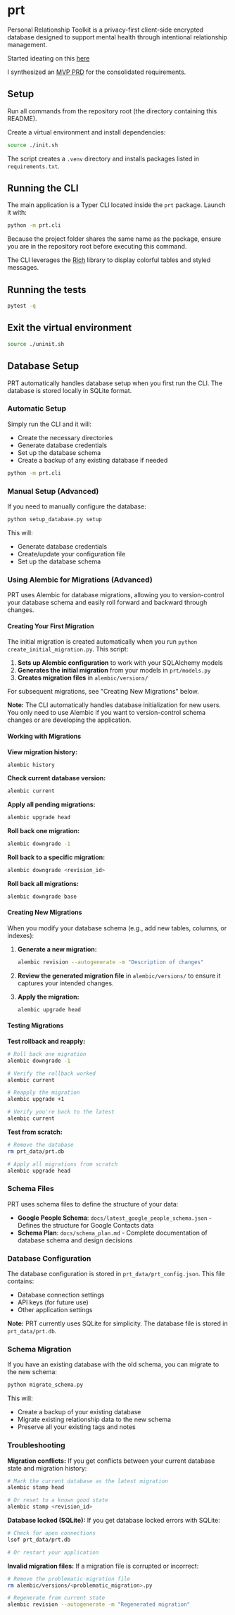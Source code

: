 # prt
Personal Relationship Toolkit is a privacy-first client-side encrypted database designed to support mental health through intentional relationship management.


Started ideating on this [here](http://richbodo.pbworks.com/w/page/160555728/Personal%20Social%20Network%20Health)

I synthesized an [MVP PRD](docs/PRD/prt_prd_mvp.md) for the consolidated requirements.

## Setup

Run all commands from the repository root (the directory containing this README).

Create a virtual environment and install dependencies:

```bash
source ./init.sh
```

The script creates a `.venv` directory and installs packages listed in
`requirements.txt`.

## Running the CLI

The main application is a Typer CLI located inside the `prt` package. Launch it
with:

```bash
python -m prt.cli
```

Because the project folder shares the same name as the package, ensure you are
in the repository root before executing this command.

The CLI leverages the [Rich](https://github.com/Textualize/rich) library to
display colorful tables and styled messages.

## Running the tests


```bash
pytest -q
```

## Exit the virtual environment

```bash
source ./uninit.sh
```

## Database Setup

PRT automatically handles database setup when you first run the CLI. The database is stored locally in SQLite format.

### Automatic Setup

Simply run the CLI and it will:
- Create the necessary directories
- Generate database credentials
- Set up the database schema
- Create a backup of any existing database if needed

```bash
python -m prt.cli
```

### Manual Setup (Advanced)

If you need to manually configure the database:

```bash
python setup_database.py setup
```

This will:
- Generate database credentials
- Create/update your configuration file
- Set up the database schema

### Using Alembic for Migrations (Advanced)

PRT uses Alembic for database migrations, allowing you to version-control your database schema and easily roll forward and backward through changes.

#### Creating Your First Migration

The initial migration is created automatically when you run `python create_initial_migration.py`. This script:

1. **Sets up Alembic configuration** to work with your SQLAlchemy models
2. **Generates the initial migration** from your models in `prt/models.py`
3. **Creates migration files** in `alembic/versions/`

For subsequent migrations, see "Creating New Migrations" below.

**Note:** The CLI automatically handles database initialization for new users. You only need to use Alembic if you want to version-control schema changes or are developing the application.

#### Working with Migrations

**View migration history:**
```bash
alembic history
```

**Check current database version:**
```bash
alembic current
```

**Apply all pending migrations:**
```bash
alembic upgrade head
```

**Roll back one migration:**
```bash
alembic downgrade -1
```

**Roll back to a specific migration:**
```bash
alembic downgrade <revision_id>
```

**Roll back all migrations:**
```bash
alembic downgrade base
```

#### Creating New Migrations

When you modify your database schema (e.g., add new tables, columns, or indexes):

1. **Generate a new migration:**
   ```bash
   alembic revision --autogenerate -m "Description of changes"
   ```

2. **Review the generated migration file** in `alembic/versions/` to ensure it captures your intended changes.

3. **Apply the migration:**
   ```bash
   alembic upgrade head
   ```

#### Testing Migrations

**Test rollback and reapply:**
```bash
# Roll back one migration
alembic downgrade -1

# Verify the rollback worked
alembic current

# Reapply the migration
alembic upgrade +1

# Verify you're back to the latest
alembic current
```

**Test from scratch:**
```bash
# Remove the database
rm prt_data/prt.db

# Apply all migrations from scratch
alembic upgrade head
```

### Schema Files

PRT uses schema files to define the structure of your data:

- **Google People Schema**: `docs/latest_google_people_schema.json` - Defines the structure for Google Contacts data
- **Schema Plan**: `docs/schema_plan.md` - Complete documentation of database schema and design decisions

### Database Configuration

The database configuration is stored in `prt_data/prt_config.json`. This file contains:
- Database connection settings
- API keys (for future use)
- Other application settings

**Note:** PRT currently uses SQLite for simplicity. The database file is stored in `prt_data/prt.db`.

### Schema Migration

If you have an existing database with the old schema, you can migrate to the new schema:

```bash
python migrate_schema.py
```

This will:
- Create a backup of your existing database
- Migrate existing relationship data to the new schema
- Preserve all your existing tags and notes

### Troubleshooting

**Migration conflicts:**
If you get conflicts between your current database state and migration history:
```bash
# Mark the current database as the latest migration
alembic stamp head

# Or reset to a known good state
alembic stamp <revision_id>
```

**Database locked (SQLite):**
If you get database locked errors with SQLite:
```bash
# Check for open connections
lsof prt_data/prt.db

# Or restart your application
```

**Invalid migration files:**
If a migration file is corrupted or incorrect:
```bash
# Remove the problematic migration file
rm alembic/versions/<problematic_migration>.py

# Regenerate from current state
alembic revision --autogenerate -m "Regenerated migration"
```


